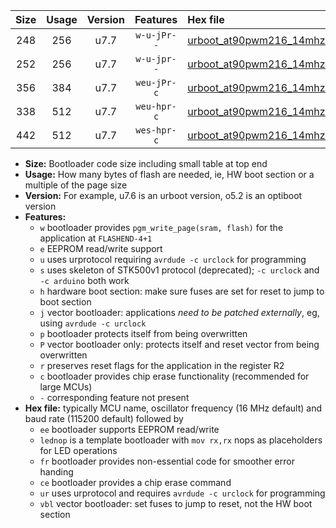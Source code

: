 |Size|Usage|Version|Features|Hex file|
|:-:|:-:|:-:|:-:|:--|
|248|256|u7.7|`w-u-jPr--`|[urboot_at90pwm216_14mhz7456_115200bps_lednop_ur_vbl.hex](https://raw.githubusercontent.com/stefanrueger/urboot.hex/main/mcus/at90pwm216/fcpu_14mhz7456/115200_bps/urboot_at90pwm216_14mhz7456_115200bps_lednop_ur_vbl.hex)|
|252|256|u7.7|`w-u-jpr--`|[urboot_at90pwm216_14mhz7456_115200bps_lednop_fr_ur_vbl.hex](https://raw.githubusercontent.com/stefanrueger/urboot.hex/main/mcus/at90pwm216/fcpu_14mhz7456/115200_bps/urboot_at90pwm216_14mhz7456_115200bps_lednop_fr_ur_vbl.hex)|
|356|384|u7.7|`weu-jPr-c`|[urboot_at90pwm216_14mhz7456_115200bps_ee_lednop_fr_ce_ur_vbl.hex](https://raw.githubusercontent.com/stefanrueger/urboot.hex/main/mcus/at90pwm216/fcpu_14mhz7456/115200_bps/urboot_at90pwm216_14mhz7456_115200bps_ee_lednop_fr_ce_ur_vbl.hex)|
|338|512|u7.7|`weu-hpr-c`|[urboot_at90pwm216_14mhz7456_115200bps_ee_lednop_fr_ce_ur.hex](https://raw.githubusercontent.com/stefanrueger/urboot.hex/main/mcus/at90pwm216/fcpu_14mhz7456/115200_bps/urboot_at90pwm216_14mhz7456_115200bps_ee_lednop_fr_ce_ur.hex)|
|442|512|u7.7|`wes-hpr-c`|[urboot_at90pwm216_14mhz7456_115200bps_ee_lednop_fr_ce.hex](https://raw.githubusercontent.com/stefanrueger/urboot.hex/main/mcus/at90pwm216/fcpu_14mhz7456/115200_bps/urboot_at90pwm216_14mhz7456_115200bps_ee_lednop_fr_ce.hex)|

- **Size:** Bootloader code size including small table at top end
- **Usage:** How many bytes of flash are needed, ie, HW boot section or a multiple of the page size
- **Version:** For example, u7.6 is an urboot version, o5.2 is an optiboot version
- **Features:**
  + `w` bootloader provides `pgm_write_page(sram, flash)` for the application at `FLASHEND-4+1`
  + `e` EEPROM read/write support
  + `u` uses urprotocol requiring `avrdude -c urclock` for programming
  + `s` uses skeleton of STK500v1 protocol (deprecated); `-c urclock` and `-c arduino` both work
  + `h` hardware boot section: make sure fuses are set for reset to jump to boot section
  + `j` vector bootloader: applications *need to be patched externally*, eg, using `avrdude -c urclock`
  + `p` bootloader protects itself from being overwritten
  + `P` vector bootloader only: protects itself and reset vector from being overwritten
  + `r` preserves reset flags for the application in the register R2
  + `c` bootloader provides chip erase functionality (recommended for large MCUs)
  + `-` corresponding feature not present
- **Hex file:** typically MCU name, oscillator frequency (16 MHz default) and baud rate (115200 default) followed by
  + `ee` bootloader supports EEPROM read/write
  + `lednop` is a template bootloader with `mov rx,rx` nops as placeholders for LED operations
  + `fr` bootloader provides non-essential code for smoother error handing
  + `ce` bootloader provides a chip erase command
  + `ur` uses urprotocol and requires `avrdude -c urclock` for programming
  + `vbl` vector bootloader: set fuses to jump to reset, not the HW boot section

